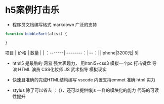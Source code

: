 # h5案例打击乐

- 程序员文档编写格式 markdown 广泛的支持

``` javascript
function bubbleSort(alist) {

}
```

项目 | 价格 | 数量 |
| ：-------| --------：| --：|
|iphone|3200元| 5|


- html5 是最酷的 网易
强大表现力， 用html5+css3 模拟一个pc 打击键盘
导演 HTML 演员 CSS化妆师 JS 武术指导
模拟现实

- 快速且准确的完成HTML结构编写
vscode 内置支持emmet
准确 html 实力

- stylus 除了可以省去 ： {}，还可以提供像js 一样的模块化的能力 
代码的可读性提升